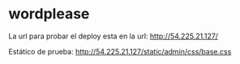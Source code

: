 # wordplease

La url para probar el deploy esta en la url: http://54.225.21.127/

Estático de prueba: http://54.225.21.127/static/admin/css/base.css


